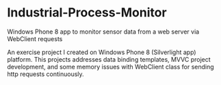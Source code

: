 # Industrial-Process-Monitor
Windows Phone 8 app to monitor sensor data from a web server via WebClient requests

An exercise project I created on Windows Phone 8 (Silverlight app) platform. This projects addresses data binding templates, MVVC project
development, and some memory issues with WebClient class for sending http requests continuously.
